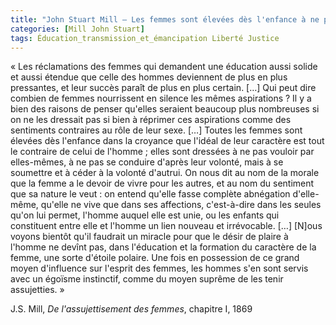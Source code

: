 ```yaml
---
title: "John Stuart Mill – Les femmes sont élevées dès l'enfance à ne pas vouloir par elles-mêmes"
categories: [Mill John Stuart]
tags: Éducation_transmission_et_émancipation Liberté Justice
---
```


« Les réclamations des femmes qui demandent une éducation aussi solide et aussi étendue que celle des hommes deviennent de plus en plus pressantes, et leur succès paraît de plus en plus certain. […] Qui peut dire combien de femmes nourrissent en silence les mêmes aspirations ? Il y a bien des raisons de penser qu'elles seraient beaucoup plus nombreuses si on ne les dressait pas si bien à réprimer ces aspirations comme des sentiments contraires au rôle de leur sexe. […] Toutes les femmes sont élevées dès l'enfance dans la croyance que l'idéal de leur caractère est tout le contraire de celui de l'homme ; elles sont dressées à ne pas vouloir par elles-mêmes, à ne pas se conduire d'après leur volonté, mais à se soumettre et à céder à la volonté d'autrui. On nous dit au nom de la morale que la femme a le devoir de vivre pour les autres, et au nom du sentiment que sa nature le veut : on entend qu'elle fasse complète abnégation d'elle-même, qu'elle ne vive que dans ses affections, c'est-à-dire dans les seules qu'on lui permet, l'homme auquel elle est unie, ou les enfants qui constituent entre elle et l'homme un lien nouveau et irrévocable. […] [N]ous voyons bientôt qu'il faudrait un miracle pour que le désir de plaire à l'homme ne devînt pas, dans l'éducation et la formation du caractère de la femme, une sorte d'étoile polaire. Une fois en possession de ce grand moyen d'influence sur l'esprit des femmes, les hommes s'en sont servis avec un égoïsme instinctif, comme du moyen suprême de les tenir assujetties. »

J.S. Mill, _De l'assujettisement des femmes_, chapitre I, 1869